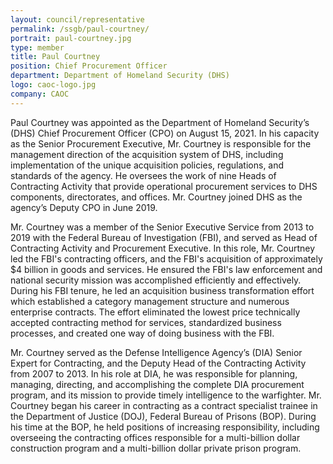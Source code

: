 ```yaml
---
layout: council/representative
permalink: /ssgb/paul-courtney/
portrait: paul-courtney.jpg
type: member
title: Paul Courtney
position: Chief Procurement Officer
department: Department of Homeland Security (DHS)
logo: caoc-logo.jpg
company: CAOC
---
```


Paul Courtney was appointed as the Department of Homeland Security’s (DHS) Chief Procurement Officer (CPO) on August 15, 2021. In his capacity as the Senior Procurement Executive, Mr. Courtney is responsible for the management direction of the acquisition system of DHS, including implementation of the unique acquisition policies, regulations, and standards of the agency. He oversees the work of nine Heads of Contracting Activity that provide operational procurement services to DHS components, directorates, and offices. Mr. Courtney joined DHS as the agency’s Deputy CPO in June 2019. 

Mr. Courtney was a member of the Senior Executive Service from 2013 to 2019 with the Federal Bureau of Investigation (FBI), and served as Head of Contracting Activity and Procurement Executive. In this role, Mr. Courtney led the FBI's contracting officers, and the FBI's acquisition of approximately $4 billion in goods and services. He ensured the FBI's law enforcement and national security mission was accomplished efficiently and effectively. During his FBI tenure, he led an acquisition business transformation effort which established a category management structure and numerous enterprise contracts. The effort eliminated the lowest price technically accepted contracting method for services, standardized business processes, and created one way of doing business with the FBI. 

Mr. Courtney served as the Defense Intelligence Agency’s (DIA) Senior Expert for Contracting, and the Deputy Head of the Contracting Activity from 2007 to 2013. In his role at DIA, he was responsible for planning, managing, directing, and accomplishing the complete DIA procurement program, and its mission to provide timely intelligence to the warfighter. Mr. Courtney began his career in contracting as a contract specialist trainee in the Department of Justice (DOJ), Federal Bureau of Prisons (BOP). During his time at the BOP, he held positions of increasing responsibility, including overseeing the contracting offices responsible for a multi-billion dollar construction program and a multi-billion dollar private prison program.
